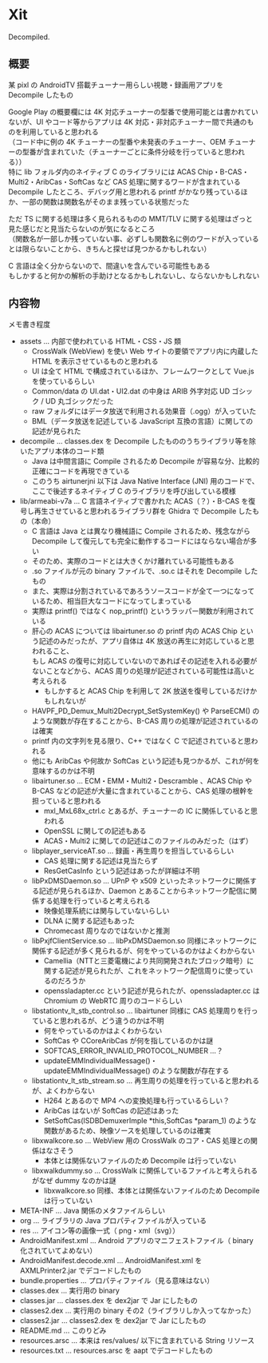 
# Xit

Decompiled.

## 概要
某 pixl の AndroidTV 搭載チューナー用らしい視聴・録画用アプリを Decompile したもの

Google Play の概要欄には 4K 対応チューナーの型番で使用可能とは書かれていないが、UI やコード等からアプリは 4K 対応・非対応チューナー間で共通のものを利用していると思われる  
（コード中に例の 4K チューナーの型番や未発表のチューナー、OEM チューナーの型番が含まれていた（チューナーごとに条件分岐を行っていると思われる））  
特に lib フォルダ内のネイティブ C のライブラリには ACAS Chip・B-CAS・Multi2・AribCas・SoftCas など CAS 処理に関するワードが含まれている  
Decompile したところ、デバッグ用と思われる printf がかなり残っているほか、一部の関数は関数名がそのまま残っている状態だった

ただ TS に関する処理は多く見られるものの MMT/TLV に関する処理はざっと見た感じだと見当たらないのが気になるところ  
（関数名が一部しか残っていない事、必ずしも関数名に例のワードが入っているとは限らないことから、きちんと探せば見つかるかもしれない）

C 言語は全く分からないので、間違いを含んでいる可能性もある  
もしかすると何かの解析の手助けとなるかもしれないし、ならないかもしれない

## 内容物

メモ書き程度

- assets … 内部で使われている HTML・CSS・JS 類
  - CrossWalk (WebView) を使い Web サイトの要領でアプリ内に内蔵した HTML を表示させているものと思われる
  - UI は全て HTML で構成されているほか、フレームワークとして Vue.js を使っているらしい
  - Common/data の UI.dat・UI2.dat の中身は ARIB 外字対応 UD ゴシック / UD 丸ゴシックだった
  - raw フォルダにはデータ放送で利用される効果音（.ogg）が入っていた
  - BML（データ放送を記述している JavaScript 互換の言語）に関しての記述が見られた
- decompile … classes.dex を Decompile したもののうちライブラリ等を除いたアプリ本体のコード類
  - Java は中間言語に Compile されるため Decompile が容易な分、比較的正確にコードを再現できている
  - このうち airtunerjni 以下は Java Native Interface (JNI) 用のコードで、ここで後述するネイティブ C のライブラリを呼び出している模様
- lib/armeabi-v7a … C 言語ネイティブで書かれた ACAS（？）・B-CAS を復号し再生させていると思われるライブラリ群を Ghidra で Decompile したもの（本命）
  - C 言語は Java とは異なり機械語に Compile されるため、残念ながら Decompile して復元しても完全に動作するコードにはならない場合が多い
  - そのため、実際のコードとは大きくかけ離れている可能性もある
  - .so ファイルが元の binary ファイルで、.so.c はそれを Decompile したもの
  - また、実際は分割されているであろうソースコードが全て一つになっているため、相当巨大なコードになってしまっている
  - 実際は printf() ではなく nop_printf() というラッパー関数が利用されている
  - 肝心の ACAS については libairtuner.so の printf 内の ACAS Chip という記述のみだったが、アプリ自体は 4K 放送の再生に対応していると思われること、  
    もし ACAS の復号に対応していないのであればその記述を入れる必要がないことなどから、ACAS 周りの処理が記述されている可能性は高いと考えられる
    - もしかすると ACAS Chip を利用して 2K 放送を復号しているだけかもしれないが
  - HAVPF_PD_Demux_Multi2Decrypt_SetSystemKey() や ParseECM() のような関数が存在することから、B-CAS 周りの処理が記述されているのは確実
  - printf 内の文字列を見る限り、C++ ではなく C で記述されていると思われる
  - 他にも AribCas や何故か SoftCas という記述も見つかるが、これが何を意味するのかは不明
  - libairtuner.so … ECM・EMM・Multi2・Descramble 、ACAS Chip や B-CAS などの記述が大量に含まれていることから、CAS 処理の根幹を担っていると思われる
    - mxl_MxL68x_ctrl.c とあるが、チューナーの IC に関係していると思われる
    - OpenSSL に関しての記述もある
    - ACAS・Multi2 に関しての記述はこのファイルのみだった（はず）
  - libplayer_serviceAT.so … 録画・再生周りを担当しているらしい
    - CAS 処理に関する記述は見当たらず
    - ResGetCasInfo という記述はあったが詳細は不明
  - libPxDMSDaemon.so … UPnP や x509 といったネットワークに関係する記述が見られるほか、Daemon とあることからネットワーク配信に関係する処理を行っていると考えられる
    - 映像処理系統には関与していないらしい
    - DLNA に関する記述もあった
    - Chromecast 周りなのではないかと推測
  - libPxjfClientService.so … libPxDMSDaemon.so 同様にネットワークに関係する記述が多く見られるが、何をやっているのかはよくわからない
    - Camellia（NTTと三菱電機により共同開発されたブロック暗号）に関する記述が見られたが、これをネットワーク配信周りに使っているのだろうか
    - openssladapter.cc という記述が見られたが、openssladapter.cc は Chromium の WebRTC 周りのコードらしい
  - libstationtv_lt_stb_control.so …  libairtuner 同様に CAS 処理周りを行っていると思われるが、どう違うのかは不明
    - 何をやっているのかはよくわからない
    - SoftCas や CCoreAribCas が何を指しているのかは謎
    - SOFTCAS_ERROR_INVALID_PROTOCOL_NUMBER …？
    - updateEMMIndividualMessage()・updateEMMIndividualMessage() のような関数が存在する
  - libstationtv_lt_stb_stream.so … 再生周りの処理を行っていると思われるが、よくわからない
    - H264 とあるので MP4 への変換処理も行っているらしい？
    - AribCas はないが SoftCas の記述はあった
    - SetSoftCas(ISDBDemuxerImple *this,SoftCas *param_1) のような関数があるため、映像ソースを処理しているのは確実
  - libxwalkcore.so … WebView 用の CrossWalk のコア・CAS 処理との関係はなさそう
    - 本体とは関係ないファイルのため Decompile は行っていない
  - libxwalkdummy.so … CrossWalk に関係しているファイルと考えられるがなぜ dummy なのかは謎
    - libxwalkcore.so 同様、本体とは関係ないファイルのため Decompile は行っていない
- META-INF … Java 関係のメタファイルらしい
- org … ライブラリの Java プロパティファイルが入っている
- res … アイコン等の画像一式（ png・xml（svg））
- AndroidManifest.xml … Android アプリのマニフェストファイル（ binary 化されていてよめない）
- AndroidManifest.decode.xml … AndroidManifest.xml を AXMLPrinter2.jar でデコードしたもの
- bundle.properties … プロパティファイル（見る意味はない）
- classes.dex … 実行用の binary 
- classes.jar … classes.dex を dex2jar で Jar にしたもの
- classes2.dex … 実行用の binary その2（ライブラリしか入ってなかった）
- classes2.jar … classes2.dex を dex2jar で Jar にしたもの
- README.md … このりどみ
- resources.arsc … 本来は res/values/ 以下に含まれている String リソース
- resources.txt … resources.arsc を aapt でデコードしたもの
